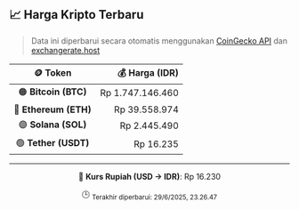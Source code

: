 

<!-- HARGA_KRIPTO -->
## 📈 Harga Kripto Terbaru

> Data ini diperbarui secara otomatis menggunakan [CoinGecko API](https://www.coingecko.com/) dan [exchangerate.host](https://exchangerate.host/)

<div align="center">

| 🪙 Token | 💰 Harga (IDR) |
|:------:|---------------:|
| 🟠 **Bitcoin (BTC)**   | Rp 1.747.146.460 |
| 🔵 **Ethereum (ETH)**  | Rp 39.558.974 |
| 🟣 **Solana (SOL)**    | Rp 2.445.490 |
| 🟢 **Tether (USDT)**   | Rp 16.235 |

---

💱 **Kurs Rupiah (USD → IDR)**: Rp 16.230

🕒 <sub>Terakhir diperbarui: 29/6/2025, 23.26.47</sub>

</div>
<!-- /HARGA_KRIPTO -->